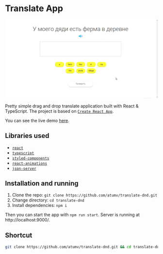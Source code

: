 # Translate App

![example](/public/example.gif)

Pretty simple drag and drop translate application built with React & TypeScript.
The project is based on [`Create React App`](https://github.com/facebook/create-react-app).

You can see the live demo [here](https://atumv.github.io/translate-dnd).

## Libraries used

- [`react`](https://www.npmjs.com/package/react)
- [`typescript`](https://www.npmjs.com/package/typescript)
- [`styled-components`](https://www.npmjs.com/package/styled-components)
- [`react-animations`](https://www.npmjs.com/package/react-animations)
- [`json-server`](https://www.npmjs.com/package/json-server)

## Installation and running

1. Clone the repo: `git clone https://github.com/atumv/translate-dnd.git`
2. Change directory: `cd translate-dnd`
3. Install dependencies: `npm i`

Then you can start the app with `npm run start`.
Server is running at http://localhost:9000/.

## Shortcut

```sh
git clone https://github.com/atumv/translate-dnd.git && cd translate-dnd && npm i && npm run start
```
